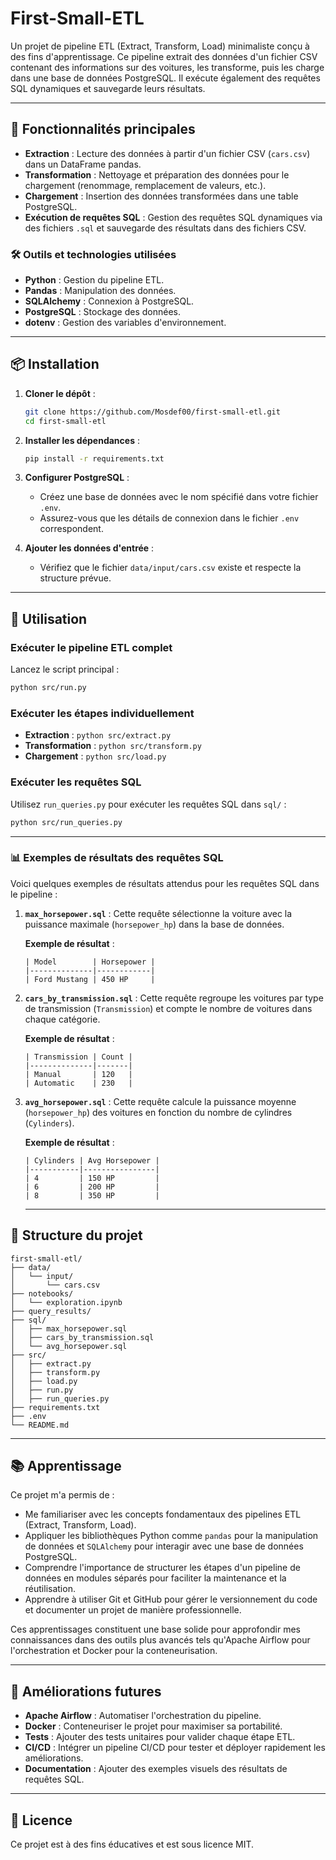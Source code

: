 # First-Small-ETL

Un projet de pipeline ETL (Extract, Transform, Load) minimaliste conçu à des fins d'apprentissage. Ce pipeline extrait des données d'un fichier CSV contenant des informations sur des voitures, les transforme, puis les charge dans une base de données PostgreSQL. Il exécute également des requêtes SQL dynamiques et sauvegarde leurs résultats.

---

## 🚀 Fonctionnalités principales
- **Extraction** : Lecture des données à partir d'un fichier CSV (`cars.csv`) dans un DataFrame pandas.
- **Transformation** : Nettoyage et préparation des données pour le chargement (renommage, remplacement de valeurs, etc.).
- **Chargement** : Insertion des données transformées dans une table PostgreSQL.
- **Exécution de requêtes SQL** : Gestion des requêtes SQL dynamiques via des fichiers `.sql` et sauvegarde des résultats dans des fichiers CSV.

### 🛠️ Outils et technologies utilisées
- **Python** : Gestion du pipeline ETL.
- **Pandas** : Manipulation des données.
- **SQLAlchemy** : Connexion à PostgreSQL.
- **PostgreSQL** : Stockage des données.
- **dotenv** : Gestion des variables d'environnement.

---

## 📦 Installation

1. **Cloner le dépôt** :
   ```bash
   git clone https://github.com/Mosdef00/first-small-etl.git
   cd first-small-etl
   ```

2. **Installer les dépendances** :
   ```bash
   pip install -r requirements.txt
   ```

3. **Configurer PostgreSQL** :
   - Créez une base de données avec le nom spécifié dans votre fichier `.env`.
   - Assurez-vous que les détails de connexion dans le fichier `.env` correspondent.

4. **Ajouter les données d'entrée** :
   - Vérifiez que le fichier `data/input/cars.csv` existe et respecte la structure prévue.

---

## 🚀 Utilisation

### **Exécuter le pipeline ETL complet**
Lancez le script principal :
```bash
python src/run.py
```

### **Exécuter les étapes individuellement**
- **Extraction** : `python src/extract.py`
- **Transformation** : `python src/transform.py`
- **Chargement** : `python src/load.py`

### **Exécuter les requêtes SQL**
Utilisez `run_queries.py` pour exécuter les requêtes SQL dans `sql/` :
```bash
python src/run_queries.py
```

---

### 📊 Exemples de résultats des requêtes SQL

Voici quelques exemples de résultats attendus pour les requêtes SQL dans le pipeline :

1. **`max_horsepower.sql`** :
   Cette requête sélectionne la voiture avec la puissance maximale (`horsepower_hp`) dans la base de données.

   **Exemple de résultat** :
   ```
   | Model        | Horsepower |
   |--------------|------------|
   | Ford Mustang | 450 HP     |
   ```

2. **`cars_by_transmission.sql`** :
   Cette requête regroupe les voitures par type de transmission (`Transmission`) et compte le nombre de voitures dans chaque catégorie.

   **Exemple de résultat** :
   ```
   | Transmission | Count |
   |--------------|-------|
   | Manual       | 120   |
   | Automatic    | 230   |
   ```

3. **`avg_horsepower.sql`** :
   Cette requête calcule la puissance moyenne (`horsepower_hp`) des voitures en fonction du nombre de cylindres (`Cylinders`).

   **Exemple de résultat** :
   ```
   | Cylinders | Avg Horsepower |
   |-----------|----------------|
   | 4         | 150 HP         |
   | 6         | 200 HP         |
   | 8         | 350 HP         |
   ```

   ---

## 📂 Structure du projet

```
first-small-etl/
├── data/
│   └── input/
│       └── cars.csv
├── notebooks/
│   └── exploration.ipynb
├── query_results/
├── sql/
│   ├── max_horsepower.sql
│   ├── cars_by_transmission.sql
│   └── avg_horsepower.sql
├── src/
│   ├── extract.py
│   ├── transform.py
│   ├── load.py
│   ├── run.py
│   ├── run_queries.py
├── requirements.txt
├── .env
└── README.md
```

---

## 📚 Apprentissage

Ce projet m'a permis de :
- Me familiariser avec les concepts fondamentaux des pipelines ETL (Extract, Transform, Load).
- Appliquer les bibliothèques Python comme `pandas` pour la manipulation de données et `SQLAlchemy` pour interagir avec une base de données PostgreSQL.
- Comprendre l'importance de structurer les étapes d'un pipeline de données en modules séparés pour faciliter la maintenance et la réutilisation.
- Apprendre à utiliser Git et GitHub pour gérer le versionnement du code et documenter un projet de manière professionnelle.

Ces apprentissages constituent une base solide pour approfondir mes connaissances dans des outils plus avancés tels qu'Apache Airflow pour l'orchestration et Docker pour la conteneurisation.

---

## 🐾 Améliorations futures
- **Apache Airflow** : Automatiser l'orchestration du pipeline.
- **Docker** : Conteneuriser le projet pour maximiser sa portabilité.
- **Tests** : Ajouter des tests unitaires pour valider chaque étape ETL.
- **CI/CD** : Intégrer un pipeline CI/CD pour tester et déployer rapidement les améliorations.
- **Documentation** : Ajouter des exemples visuels des résultats de requêtes SQL.

---

## 📝 Licence
Ce projet est à des fins éducatives et est sous licence MIT.
